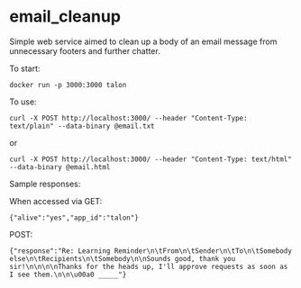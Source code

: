# email_cleanup
Simple web service aimed to clean up a body of an email message from unnecessary footers and further chatter.

To start:
````
docker run -p 3000:3000 talon
````

To use:
````
curl -X POST http://localhost:3000/ --header "Content-Type: text/plain" --data-binary @email.txt
````
or
````
curl -X POST http://localhost:3000/ --header "Content-Type: text/html" --data-binary @email.html
````
Sample responses:

When accessed via GET:
````
{"alive":"yes","app_id":"talon"}
````

POST:
````
{"response":"Re: Learning Reminder\n\tFrom\n\tSender\n\tTo\n\tSomebody else\n\tRecipients\n\tSomebody\n\nSounds good, thank you sir!\n\n\n\nThanks for the heads up, I'll approve requests as soon as I see them.\n\n\u00a0 _____"}
````
